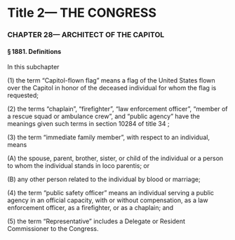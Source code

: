
# Title 2— THE CONGRESS
### CHAPTER 28— ARCHITECT OF THE CAPITOL
#### § 1881. Definitions

In this subchapter

(1) the term “Capitol-flown flag” means a flag of the United States flown over the Capitol in honor of the deceased individual for whom the flag is requested;

(2) the terms “chaplain”, “firefighter”, “law enforcement officer”, “member of a rescue squad or ambulance crew”, and “public agency” have the meanings given such terms in section 10284 of title 34 ;

(3) the term “immediate family member”, with respect to an individual, means

(A) the spouse, parent, brother, sister, or child of the individual or a person to whom the individual stands in loco parentis; or

(B) any other person related to the individual by blood or marriage;

(4) the term “public safety officer” means an individual serving a public agency in an official capacity, with or without compensation, as a law enforcement officer, as a firefighter, or as a chaplain; and

(5) the term “Representative” includes a Delegate or Resident Commissioner to the Congress.
